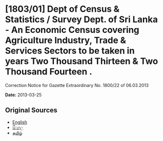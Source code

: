 # [1803/01] Dept of Census & Statistics / Survey Dept. of Sri Lanka - An Economic Census covering Agriculture Industry, Trade & Services Sectors to be taken in years Two Thousand Thirteen & Two Thousand Fourteen .
Correction Notice for Gazette Extraordinary No. 1800/22 of 06.03.2013

**Date:** 2013-03-25

## Original Sources

- [English](https://documents.gov.lk/view/extra-gazettes/2013/3/1803-01_E.pdf)
- [සිංහල](https://documents.gov.lk/view/extra-gazettes/2013/3/1803-01_S.pdf)
- [தமிழ்](https://documents.gov.lk/view/extra-gazettes/2013/3/1803-01_T.pdf)
